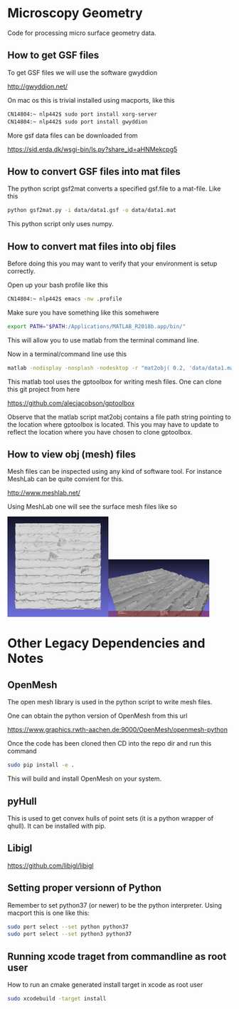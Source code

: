 # Microscopy Geometry
Code for processing micro surface geometry data.


## How to get GSF files

To get GSF files we will use the software gwyddion

http://gwyddion.net/

On mac os this is trivial installed using macports, like this

````bash
CN14804:~ nlp442$ sudo port install xorg-server
CN14804:~ nlp442$ sudo port install gwyddion
````





More gsf data files can be downloaded from

https://sid.erda.dk/wsgi-bin/ls.py?share_id=aHNMekcpg5



## How to convert GSF files into mat files

The python script gsf2mat converts a specified gsf.file to a mat-file. Like this

```bash
python gsf2mat.py -i data/data1.gsf -o data/data1.mat
```

This python script only uses numpy. 

## How to convert mat files into obj files

Before doing this you may want to verify that your environment is setup correctly.

Open up your bash profile like this

```bash
CN14804:~ nlp442$ emacs -nw .profile
```


Make sure you have something like this somehwere

```bash
export PATH="$PATH:/Applications/MATLAB_R2018b.app/bin/"
```

This will allow you to use matlab from the terminal command line.

Now in a terminal/command line use this


```bash
matlab -nodisplay -nosplash -nodesktop -r "mat2obj( 0.2, 'data/data1.mat', 'data/data1.obj');exit();"
```

This matlab tool uses the gptoolbox for writing mesh files. One can clone this git project from here

https://github.com/alecjacobson/gptoolbox

Observe that the matlab script mat2obj contains a file path string pointing to the location where gptoolbox is located. This you may have to update to reflect the location where you have chosen to clone gptoolbox.


## How to view obj (mesh) files

Mesh files can be inspected using any kind of software tool. For instance MeshLab can be quite convient for this.

http://www.meshlab.net/

Using MeshLab one will see the surface mesh files like so

<img src='doc/images/meshlab_screen_shot_01.png' width='45%'/><img src='doc/images/meshlab_screen_shot_02.png' width='45%'/>



# Other Legacy Dependencies and Notes

## OpenMesh
The open mesh library is used in the python script to write mesh files. 

One can obtain the python version of OpenMesh from this url

https://www.graphics.rwth-aachen.de:9000/OpenMesh/openmesh-python

Once the code has been cloned then CD into the repo dir and run this command

````bash
sudo pip install -e .
````

This will build and install OpenMesh on your system.


## pyHull

This is used to get convex hulls of point sets (it is a python wrapper of qhull). It can be installed with pip.


## Libigl


https://github.com/libigl/libigl

## Setting proper versionn of Python

Remember to set python37 (or newer) to be the python interpreter. Using macport this is one like this:

``` bash
sudo port select --set python python37
sudo port select --set python3 python37
```

## Running xcode traget from commandline as root user

How to run an cmake generated install target in xcode as root user

````bash
sudo xcodebuild -target install
````
